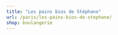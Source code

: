 ```yaml
---
title: "Les pains bios de Stéphane"
url: /paris/les-pains-bios-de-stephane/
shop: boulangerie
---
```

